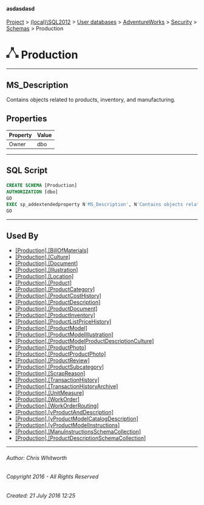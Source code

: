 #### asdasdasd

[Project](../../../../../index.md) > [(local)\\SQL2012](../../../../index.md) > [User databases](../../../index.md) > [AdventureWorks](../../index.md) > [Security](../index.md) > [Schemas](Schemas.md) > Production

# ![Schemas](../../../../../Images/Schema32.png) Production

---

## <a name="#description"></a>MS_Description

Contains objects related to products, inventory, and manufacturing.

## <a name="#properties"></a>Properties

| Property | Value |
|---|---|
| Owner | dbo |


---

## <a name="#sqlscript"></a>SQL Script

```sql
CREATE SCHEMA [Production]
AUTHORIZATION [dbo]
GO
EXEC sp_addextendedproperty N'MS_Description', N'Contains objects related to products, inventory, and manufacturing.', 'SCHEMA', N'Production', NULL, NULL, NULL, NULL
GO

```


---

## <a name="#usedby"></a>Used By

* [[Production].[BillOfMaterials]](../../Tables/BillOfMaterials.md)
* [[Production].[Culture]](../../Tables/Culture.md)
* [[Production].[Document]](../../Tables/Document.md)
* [[Production].[Illustration]](../../Tables/Illustration.md)
* [[Production].[Location]](../../Tables/Location.md)
* [[Production].[Product]](../../Tables/Product.md)
* [[Production].[ProductCategory]](../../Tables/ProductCategory.md)
* [[Production].[ProductCostHistory]](../../Tables/ProductCostHistory.md)
* [[Production].[ProductDescription]](../../Tables/ProductDescription.md)
* [[Production].[ProductDocument]](../../Tables/ProductDocument.md)
* [[Production].[ProductInventory]](../../Tables/ProductInventory.md)
* [[Production].[ProductListPriceHistory]](../../Tables/ProductListPriceHistory.md)
* [[Production].[ProductModel]](../../Tables/ProductModel.md)
* [[Production].[ProductModelIllustration]](../../Tables/ProductModelIllustration.md)
* [[Production].[ProductModelProductDescriptionCulture]](../../Tables/ProductModelProductDescriptionCulture.md)
* [[Production].[ProductPhoto]](../../Tables/ProductPhoto.md)
* [[Production].[ProductProductPhoto]](../../Tables/ProductProductPhoto.md)
* [[Production].[ProductReview]](../../Tables/ProductReview.md)
* [[Production].[ProductSubcategory]](../../Tables/ProductSubcategory.md)
* [[Production].[ScrapReason]](../../Tables/ScrapReason.md)
* [[Production].[TransactionHistory]](../../Tables/TransactionHistory.md)
* [[Production].[TransactionHistoryArchive]](../../Tables/TransactionHistoryArchive.md)
* [[Production].[UnitMeasure]](../../Tables/UnitMeasure.md)
* [[Production].[WorkOrder]](../../Tables/WorkOrder.md)
* [[Production].[WorkOrderRouting]](../../Tables/WorkOrderRouting.md)
* [[Production].[vProductAndDescription]](../../Views/vProductAndDescription.md)
* [[Production].[vProductModelCatalogDescription]](../../Views/vProductModelCatalogDescription.md)
* [[Production].[vProductModelInstructions]](../../Views/vProductModelInstructions.md)
* [[Production].[ManuInstructionsSchemaCollection]](../../Programmability/Types/XML_Schema_Collections/ManuInstructionsSchemaCollection.md)
* [[Production].[ProductDescriptionSchemaCollection]](../../Programmability/Types/XML_Schema_Collections/ProductDescriptionSchemaCollection.md)


---

###### Author:  Chris Whitworth

###### Copyright 2016 - All Rights Reserved

###### Created: 21 July 2016 12:25

